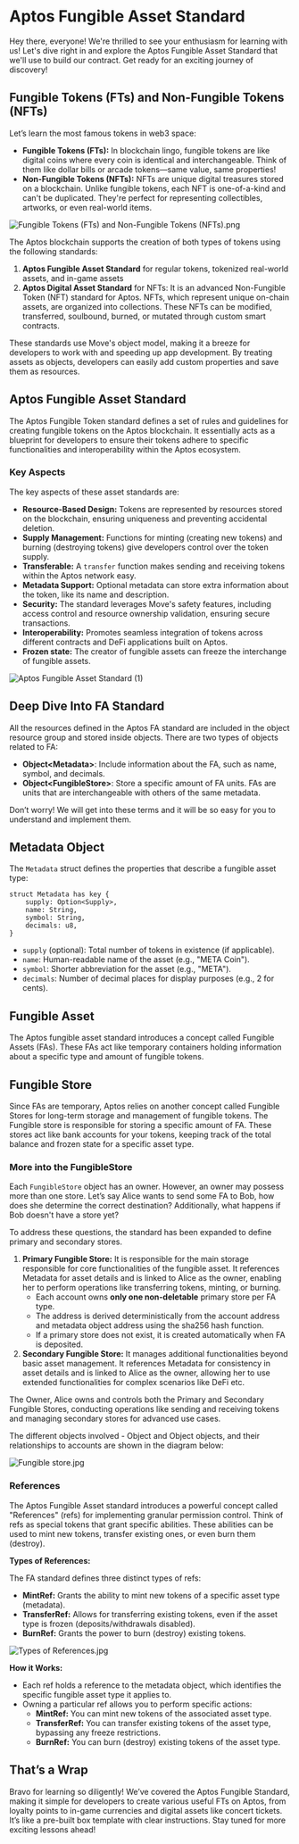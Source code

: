 # Aptos Fungible Asset Standard

Hey there, everyone! We're thrilled to see your enthusiasm for learning with us! Let's dive right in and explore the Aptos Fungible Asset Standard that we'll use to build our contract. Get ready for an exciting journey of discovery!

## Fungible Tokens (FTs) and Non-Fungible Tokens (NFTs)

Let’s learn the most famous tokens in web3 space:

- **Fungible Tokens (FTs):** In blockchain lingo, fungible tokens are like digital coins where every coin is identical and interchangeable. Think of them like dollar bills or arcade tokens—same value, same properties!
- **Non-Fungible Tokens (NFTs):** NFTs are unique digital treasures stored on a blockchain. Unlike fungible tokens, each NFT is one-of-a-kind and can't be duplicated. They're perfect for representing collectibles, artworks, or even real-world items.

![Fungible Tokens (FTs) and Non-Fungible Tokens (NFTs).png](https://github.com/0xmetaschool/Learning-Projects/blob/main/assests_for_all/assets-for-aptos-c3/Section%201%20Getting%20Started/Lesson%202%20Aptos%20Fungible%20Asset%20Standard/Fungible_Tokens_(FTs)_and_Non-Fungible_Tokens_(NFTs).webp?raw=true)

The Aptos blockchain supports the creation of both types of tokens using the following standards:

1. **Aptos Fungible Asset Standard** for regular tokens, tokenized real-world assets, and in-game assets
2. **Aptos Digital Asset Standard** for NFTs: It is an advanced Non-Fungible Token (NFT) standard for Aptos. NFTs, which represent unique on-chain assets, are organized into collections. These NFTs can be modified, transferred, soulbound, burned, or mutated through custom smart contracts.

These standards use Move's object model, making it a breeze for developers to work with and speeding up app development. By treating assets as objects, developers can easily add custom properties and save them as resources.

## Aptos Fungible Asset Standard

The Aptos Fungible Token standard defines a set of rules and guidelines for creating fungible tokens on the Aptos blockchain. It essentially acts as a blueprint for developers to ensure their tokens adhere to specific functionalities and interoperability within the Aptos ecosystem.

### Key Aspects

The key aspects of these asset standards are:

- **Resource-Based Design:** Tokens are represented by resources stored on the blockchain, ensuring uniqueness and preventing accidental deletion.
- **Supply Management:** Functions for minting (creating new tokens) and burning (destroying tokens) give developers control over the token supply.
- **Transferable:** A `transfer` function makes sending and receiving tokens within the Aptos network easy.
- **Metadata Support:** Optional metadata can store extra information about the token, like its name and description.
- **Security:** The standard leverages Move's safety features, including access control and resource ownership validation, ensuring secure transactions.
- **Interoperability:** Promotes seamless integration of tokens across different contracts and DeFi applications built on Aptos.
- **Frozen state:** The creator of fungible assets can freeze the interchange of fungible assets. 

![Aptos Fungible Asset Standard (1)](https://github.com/user-attachments/assets/abebf2fa-a121-4007-b881-441d70405d46)


## Deep Dive Into FA Standard

All the resources defined in the Aptos FA standard are included in the object resource group and stored inside objects. There are two types of objects related to FA:

- **Object\<Metadata\>**: Include information about the FA, such as name, symbol, and decimals.
- **Object\<FungibleStore\>**: Store a specific amount of FA units. FAs are units that are interchangeable with others of the same metadata.

Don’t worry! We will get into these terms and it will be so easy for you to understand and implement them. 

## Metadata Object

The `Metadata` struct defines the properties that describe a fungible asset type:

```
struct Metadata has key {
    supply: Option<Supply>,
    name: String,
    symbol: String,
    decimals: u8,
}
```

- `supply` (optional): Total number of tokens in existence (if applicable).
- `name`: Human-readable name of the asset (e.g., "META Coin").
- `symbol`: Shorter abbreviation for the asset (e.g., "META").
- `decimals`: Number of decimal places for display purposes (e.g., 2 for cents).

## Fungible Asset

The Aptos fungible asset standard introduces a concept called Fungible Assets (FAs). These FAs act like temporary containers holding information about a specific type and amount of fungible tokens.

## Fungible Store

Since FAs are temporary, Aptos relies on another concept called Fungible Stores for long-term storage and management of fungible tokens. The Fungible store is responsible for storing a specific amount of FA. These stores act like bank accounts for your tokens, keeping track of the total balance and frozen state for a specific asset type.

### More into the FungibleStore

Each `FungibleStore` object has an owner. However, an owner may possess more than one store. Let’s say Alice wants to send some FA to Bob, how does she determine the correct destination? Additionally, what happens if Bob doesn't have a store yet?

To address these questions, the standard has been expanded to define primary and secondary stores.

1. **Primary Fungible Store:** It is responsible for the main storage responsible for core functionalities of the fungible asset. It references Metadata for asset details and is linked to Alice as the owner, enabling her to perform operations like transferring tokens, minting, or burning.
    - Each account owns **only one non-deletable** primary store per FA type.
    - The address is derived deterministically from the account address and metadata object address using the sha256 hash function.
    - If a primary store does not exist, it is created automatically when FA is deposited.
2. **Secondary Fungible Store:** It manages additional functionalities beyond basic asset management. It references Metadata for consistency in asset details and is linked to Alice as the owner, allowing her to use extended functionalities for complex scenarios like DeFi etc.

The Owner, Alice owns and controls both the Primary and Secondary Fungible Stores, conducting operations like sending and receiving tokens and managing secondary stores for advanced use cases. 

The different objects involved - Object<Metadata> and Object<FungibleStore> objects, and their relationships to accounts are shown in the diagram below:

![Fungible store.jpg](https://github.com/0xmetaschool/Learning-Projects/blob/main/assests_for_all/assets-for-aptos-c3/Section%201%20Getting%20Started/Lesson%202%20Aptos%20Fungible%20Asset%20Standard/Fungible_store.webp?raw=true)

### References

The Aptos Fungible Asset standard introduces a powerful concept called "References" (refs) for implementing granular permission control. Think of refs as special tokens that grant specific abilities. These abilities can be used to mint new tokens, transfer existing ones, or even burn them (destroy).

**Types of References:**

The FA standard defines three distinct types of refs:

- **MintRef:** Grants the ability to mint new tokens of a specific asset type (metadata).
- **TransferRef:** Allows for transferring existing tokens, even if the asset type is frozen (deposits/withdrawals disabled).
- **BurnRef:** Grants the power to burn (destroy) existing tokens.

![Types of References.jpg](https://github.com/0xmetaschool/Learning-Projects/blob/main/assests_for_all/assets-for-aptos-c3/Section%201%20Getting%20Started/Lesson%202%20Aptos%20Fungible%20Asset%20Standard/Types_of_References.webp?raw=true)

**How it Works:**

- Each ref holds a reference to the metadata object, which identifies the specific fungible asset type it applies to.
- Owning a particular ref allows you to perform specific actions:
    - **MintRef:** You can mint new tokens of the associated asset type.
    - **TransferRef:** You can transfer existing tokens of the asset type, bypassing any freeze restrictions.
    - **BurnRef:** You can burn (destroy) existing tokens of the asset type.

## That’s a Wrap

Bravo for learning so diligently! We’ve covered the Aptos Fungible Standard, making it simple for developers to create various useful FTs on Aptos, from loyalty points to in-game currencies and digital assets like concert tickets. It’s like a pre-built box template with clear instructions. Stay tuned for more exciting lessons ahead!
